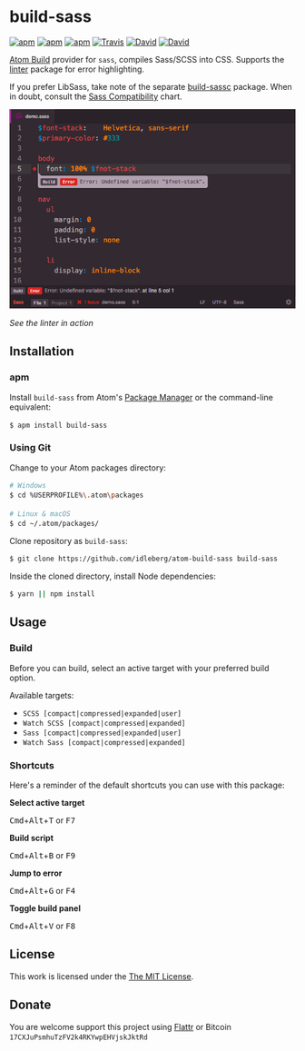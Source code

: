 # build-sass

[![apm](https://img.shields.io/apm/l/build-sass.svg?style=flat-square)](https://atom.io/packages/build-sass)
[![apm](https://img.shields.io/apm/v/build-sass.svg?style=flat-square)](https://atom.io/packages/build-sass)
[![apm](https://img.shields.io/apm/dm/build-sass.svg?style=flat-square)](https://atom.io/packages/build-sass)
[![Travis](https://img.shields.io/travis/idleberg/atom-build-sass.svg?style=flat-square)](https://travis-ci.org/idleberg/atom-build-sass)
[![David](https://img.shields.io/david/idleberg/atom-build-sass.svg?style=flat-square)](https://david-dm.org/idleberg/atom-build-sass)
[![David](https://img.shields.io/david/dev/idleberg/atom-build-sass.svg?style=flat-square)](https://david-dm.org/idleberg/atom-build-sass?type=dev)

[Atom Build](https://atombuild.github.io/) provider for `sass`, compiles Sass/SCSS into CSS. Supports the [linter](https://atom.io/packages/linter) package for error highlighting.

If you prefer LibSass, take note of the separate [build-sassc](https://atom.io/packages/build-sassc) package. When in doubt, consult the [Sass Compatibility](http://sass-compatibility.github.io/) chart.

![Screenshot](https://raw.githubusercontent.com/idleberg/atom-build-sass/master/screenshot.png)

*See the linter in action*

## Installation

### apm

Install `build-sass` from Atom's [Package Manager](http://flight-manual.atom.io/using-atom/sections/atom-packages/) or the command-line equivalent:

`$ apm install build-sass`

### Using Git

Change to your Atom packages directory:

```bash
# Windows
$ cd %USERPROFILE%\.atom\packages

# Linux & macOS
$ cd ~/.atom/packages/
```

Clone repository as `build-sass`:

```bash
$ git clone https://github.com/idleberg/atom-build-sass build-sass
```

Inside the cloned directory, install Node dependencies:

```bash
$ yarn || npm install
```

## Usage

### Build

Before you can build, select an active target with your preferred build option.

Available targets:

* `SCSS [compact|compressed|expanded|user]`
* `Watch SCSS [compact|compressed|expanded]`
* `Sass [compact|compressed|expanded|user]`
* `Watch Sass [compact|compressed|expanded]`

### Shortcuts

Here's a reminder of the default shortcuts you can use with this package:

**Select active target**

<kbd>Cmd</kbd>+<kbd>Alt</kbd>+<kbd>T</kbd> or <kbd>F7</kbd>

**Build script**

<kbd>Cmd</kbd>+<kbd>Alt</kbd>+<kbd>B</kbd> or <kbd>F9</kbd>

**Jump to error**

<kbd>Cmd</kbd>+<kbd>Alt</kbd>+<kbd>G</kbd> or <kbd>F4</kbd>

**Toggle build panel**

<kbd>Cmd</kbd>+<kbd>Alt</kbd>+<kbd>V</kbd> or <kbd>F8</kbd>

## License

This work is licensed under the [The MIT License](LICENSE.md).

## Donate

You are welcome support this project using [Flattr](https://flattr.com/submit/auto?user_id=idleberg&url=https://github.com/idleberg/atom-build-sass) or Bitcoin `17CXJuPsmhuTzFV2k4RKYwpEHVjskJktRd`

